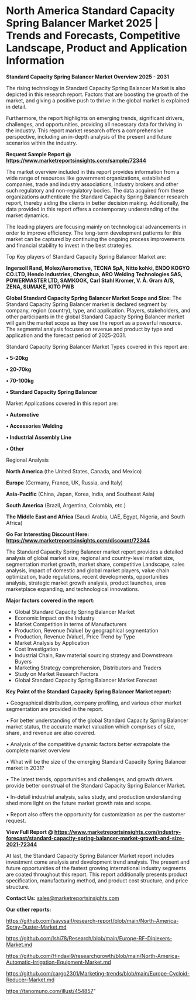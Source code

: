  # North America Standard Capacity Spring Balancer Market 2025 | Trends and Forecasts, Competitive Landscape, Product and Application Information

<Strong> Standard Capacity Spring Balancer Market Overview 2025 - 2031</strong>

The rising technology in Standard Capacity Spring Balancer Market is also depicted in this research report. Factors that are boosting the growth of the market, and giving a positive push to thrive in the global market is explained in detail.

Furthermore, the report highlights on emerging trends, significant drivers, challenges, and opportunities, providing all necessary data for thriving in the industry. This report market research offers a comprehensive perspective, including an in-depth analysis of the present and future scenarios within the industry.

<strong>Request Sample Report @ <a href=https://www.marketreportsinsights.com/sample/72344>https://www.marketreportsinsights.com/sample/72344</a></strong>

The market overview included in this report provides information from a wide range of resources like government organizations, established companies, trade and industry associations, industry brokers and other such regulatory and non-regulatory bodies. The data acquired from these organizations authenticate the Standard Capacity Spring Balancer research report, thereby aiding the clients in better decision making. Additionally, the data provided in this report offers a contemporary understanding of the market dynamics.

The leading players are focusing mainly on technological advancements in order to improve efficiency. The long-term development patterns for this market can be captured by continuing the ongoing process improvements and financial stability to invest in the best strategies.

Top Key players of Standard Capacity Spring Balancer Market are:

<strong>Ingersoll Rand, Molex/Aeromotive, TECNA SpA, Nitto kohki, ENDO KOGYO CO.LTD, Hendo Industries, Chenghua, ARO Welding Technologies SAS, POWERMASTER LTD, SAMKOOK, Carl Stahl Kromer, V. Å. Gram A/S, ZENA, SUMAKE, KITO PWB</strong>

<strong><b>Global Standard Capacity Spring Balancer Market Scope and Size:</b></strong>
The Standard Capacity Spring Balancer market is declared segment by company, region (country), type, and application. Players, stakeholders, and other participants in the global Standard Capacity Spring Balancer market will gain the market scope as they use the report as a powerful resource. The segmental analysis focuses on revenue and product by type and application and the forecast period of 2025-2031.

Standard Capacity Spring Balancer Market Types covered in this report are:

<strong>• 5-20kg

• 20-70kg

• 70-100kg

• Standard Capacity Spring Balancer</strong>

Market Applications covered in this report are:

<strong>• Automotive

• Accessories Welding

• Industrial Assembly Line

• Other</strong> 

Regional Analysis

<strong>North America</strong> (the United States, Canada, and Mexico)

<strong>Europe</strong> (Germany, France, UK, Russia, and Italy)

<strong>Asia-Pacific</strong> (China, Japan, Korea, India, and Southeast Asia)

<strong>South America</strong> (Brazil, Argentina, Colombia, etc.)

<strong>The Middle East and Africa</strong> (Saudi Arabia, UAE, Egypt, Nigeria, and South Africa)

<strong>Go For Interesting Discount Here: <a href=https://www.marketreportsinsights.com/discount/72344>https://www.marketreportsinsights.com/discount/72344</a></strong>

The Standard Capacity Spring Balancer market report provides a detailed analysis of global market size, regional and country-level market size, segmentation market growth, market share, competitive Landscape, sales analysis, impact of domestic and global market players, value chain optimization, trade regulations, recent developments, opportunities analysis, strategic market growth analysis, product launches, area marketplace expanding, and technological innovations.

<strong><b>Major factors covered in the report:</b></strong>
<ul>
  <li>Global Standard Capacity Spring Balancer Market </li>
  <li>Economic Impact on the Industry</li>
  <li>Market Competition in terms of Manufacturers</li>
  <li>Production, Revenue (Value) by geographical segmentation</li>
  <li>Production, Revenue (Value), Price Trend by Type</li>
  <li>Market Analysis by Application</li>
  <li>Cost Investigation</li>
  <li>Industrial Chain, Raw material sourcing strategy and Downstream Buyers</li>
  <li>Marketing Strategy comprehension, Distributors and Traders</li>
  <li>Study on Market Research Factors</li>
  <li>Global Standard Capacity Spring Balancer Market Forecast</li>
</ul>

<strong><b>Key Point of the Standard Capacity Spring Balancer Market report:</b></strong>

• Geographical distribution, company profiling, and various other market segmentation are provided in the report.

• For better understanding of the global Standard Capacity Spring Balancer market status, the accurate market valuation which comprises of size, share, and revenue are also covered.

• Analysis of the competitive dynamic factors better extrapolate the complete market overview

• What will be the size of the emerging Standard Capacity Spring Balancer market in 2031?

• The latest trends, opportunities and challenges, and growth drivers provide better construal of the Standard Capacity Spring Balancer Market.

• In-detail industrial analysis, sales study, and production understanding shed more light on the future market growth rate and scope.

• Report also offers the opportunity for customization as per the customer request.

<strong><b>View Full Report @ <a href=https://www.marketreportsinsights.com/industry-forecast/standard-capacity-spring-balancer-market-growth-and-size-2021-72344>https://www.marketreportsinsights.com/industry-forecast/standard-capacity-spring-balancer-market-growth-and-size-2021-72344</a></b></strong>


At last, the Standard Capacity Spring Balancer Market report includes investment come analysis and development trend analysis. The present and future opportunities of the fastest growing international industry segments are coated throughout this report. This report additionally presents product specification, manufacturing method, and product cost structure, and price structure.

<strong>Contact Us:</strong>
sales@marketreportsinsights.com

<strong>Our other reports:</strong>

<a href=https://github.com/sayysaif/research-report/blob/main/North-America-Spray-Duster-Market.md>https://github.com/sayysaif/research-report/blob/main/North-America-Spray-Duster-Market.md</a>

<a href=https://github.com/Ishi78/Research/blob/main/Europe-RF-Diplexers-Market.md>https://github.com/Ishi78/Research/blob/main/Europe-RF-Diplexers-Market.md</a>

<a href=https://github.com/Hindavi9/researchgrowth/blob/main/North-America-Automatic-Irrigation-Equipment-Market.md>https://github.com/Hindavi9/researchgrowth/blob/main/North-America-Automatic-Irrigation-Equipment-Market.md</a>

<a href=https://github.com/cargo2301/Marketing-trends/blob/main/Europe-Cycloid-Reducer-Market.md>https://github.com/cargo2301/Marketing-trends/blob/main/Europe-Cycloid-Reducer-Market.md</a>

<a href=https://tanomuno.com/illust/454857>https://tanomuno.com/illust/454857</a>"
